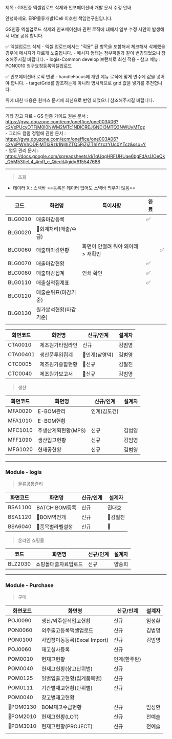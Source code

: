 

제목 : GS인증 엑셀업로드 삭제와 인포메이션바 개발 문서 수정 안내 
 
안녕하세요. ERP물류개발1Cell 이호현 책임연구원입니다. 
 
GS인증 엑셀업로드 삭제와 인포메이션바 관련 로직에 대해서 일부 수정 사안이 발생해서 내용 공유 합니다. 
 
✅ 엑셀업로드 삭제 
    - 엑셀 업로드에서는 "적용" 된 항목을 포함해서 체크해서 삭제했을 경우에 메시지가 다르게 노출됩니다. 
    - 메시지 형태는 첨부파일과 같이 변경되었으니 참조해주시길 바랍니다. 
    - logis-Common develop 브랜치로 최신 적용 
    - 참고 메뉴 : PON0010 청구요청등록엑셀업로드 
 
✅ 인포메이션바 로직 변경 
    - handleFocus에 개인 메뉴 로직에 맞게 변수에 값을 넣어야 합니다. 
    - targetGrid를 참조하는게 아니라 명시적으로 grid 값을 넣기를 추천합니다. 
 
위에 대한 내용은 원피스 문서에 최신으로 반영 되었으니 참조해주시길 바랍니다. 

---

 기타 참고 자료 
    - GS 인증 가이드 원본 문서 : https://gwa.douzone.com/ecm/oneffice/one003A06?c2VxPUcyOTFjM0I0NWM2MTc1NDlCREJGNDI3MTQ3NWUyMTgz  
    - 그리드 컬럼 정렬에 관한 문서 : https://gwa.douzone.com/ecm/oneffice/one003A06?c2VxPWVhODFjMTI3Rzk1NjlhZTQ5RjZjZThlYzczYUc0YTcz&sso=Y  
    - 업무 관리 문서 : https://docs.google.com/spreadsheets/d/1qUqqHRFUHUae6bgFdAsUOeQk_QhM53tIeL4_4mR_e_Q/edit#gid=815547688

---

> 조회 

- 데이터 X : 스넥바 
 ==등록은 데이터 없어도 스넥바 띄우지 않음==

| 코드    | 화면명                 | 특이사항                           | 완료 |     |
| ------- | ---------------------- | ---------------------------------- | ---- | --- |
| BLG0010 | 매출마감등록           |                                    | ✅   |     |
| BLG0020 | 회계처리(매출/수금)   |                                    |      |     |
| BLG0060 | 매출미마감현황         | 화면이 안열려 뭐야 왜이래 > 재확인 |      | ✅  |
| BLG0070 | 매출마감현황           |                                    | ✅   |     |
| BLG0080 | 매출마감집계           | 인쇄 확인                          | ✅   |     |
| BLG0110 | 매출실적집계표         |                                    | ✅   |     |
| BLG0120 | 매출순위표(마감기준)   |                                    |      |     |
| BLG0130 | 원가분석현황(마감기준) |                                    |      |     |
|         |                        |                                    |      |     |

| 화면코드  |  화면명  | 신규/인계 | 설계자 |
|---|---|---|---|
|CTA0010|제조원가타임라인|신규|김범영|
|CTA00401|생산품투입집계|인계(남영덕)|김범영|
|CTC0005|제조원가종합현황|신규|김철진|
|CTC0040|제조원가보고서|신규|김범영|

> 생산

| 화면코드  |  화면명  | 신규/인계 | 설계자 |
|---|---|---|---|
|MFA0020|E-BOM관리|인계(김도건)|
|MFA1010|E-BOM현황||
|MFC1010|주생산계획현황(MPS)|신규|김범영|
|MFF1090|생산입고현황|신규|김범영|
|MFG1020|현재공현황|신규|김범영|
####
---
### Module - logis

> 물류공통관리 

| 화면코드  |  화면명  | 신규/인계 | 설계자 |
|---|---|---|---|
|BSA1100|BATCH BOM등록|신규|권대호|
|BSA1120|BOM역전개|신규|김철진|
|BSA6040|품목별라벨설정|신규||

> 온라인 쇼핑몰 

|코드|화면명|신규/인계|설계자|
|---|---|---|---|
|BLZ2030|쇼핑몰매출자료업로드|신규|양송희|

---
### Module - Purchase

> 구매 

| 화면코드 | 화면명                       | 신규/인계    | 설계자 |
| -------- | ---------------------------- | ------------ | ------ |
| POJ0090  | 생산/외주실적입고현황        | 신규         | 임성환 |
| PON0060  | 외주출고등록액셀업로드       | 신규         | 김범영 |
| PON0100  | 사업장이동등록(Excel Import) | 신규         | 김범영 |
| POJ0060  | 재고실사등록                 | 신규         |        |
| POM0010  | 현재고현황                   | 인계(한주완) |        |
| POM0040  | 현재고현황(창고단위별)       | 신규         |        |
| POM0125  | 일별입출고현황(집계품목별)   | 신규         |        |
| POM0111  | 기간별재고현황(단위별)       | 신규         |        |
| POM0040  | 창고별재고현황               |              |        |
| POM0130 | BOM재고수급현황              | 신규         | 임성환 |
| POM2010 | 현재고현황(LOT)              | 신규         | 전예솔 |
| POM3010 | 현재고현황(PROJECT)          | 신규         | 전예솔 |
|          |                              |              |        |